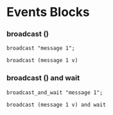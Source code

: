 # Events Blocks

### broadcast ()

```goboscript
broadcast "message 1";
```

```_ {.scratchblocks}
broadcast (message 1 v)
```

### broadcast () and wait

```goboscript
broadcast_and_wait "message 1";
```

```_ {.scratchblocks}
broadcast (message 1 v) and wait
```

